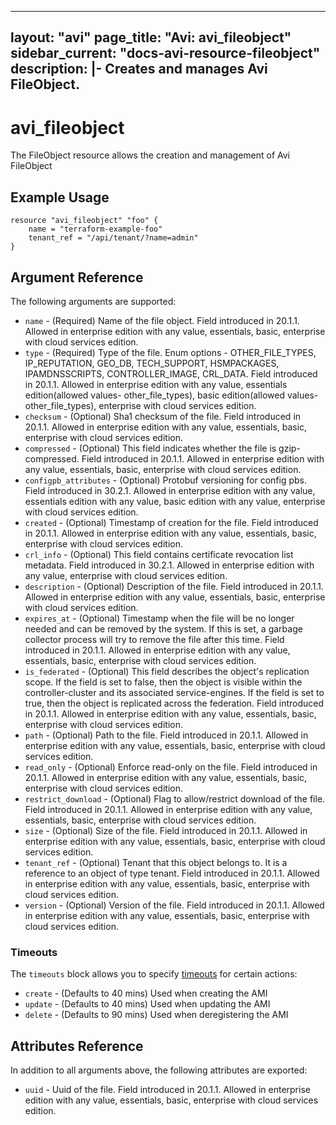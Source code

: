 <!--
    Copyright 2021 VMware, Inc.
    SPDX-License-Identifier: Mozilla Public License 2.0
-->
---
layout: "avi"
page_title: "Avi: avi_fileobject"
sidebar_current: "docs-avi-resource-fileobject"
description: |-
  Creates and manages Avi FileObject.
---

# avi_fileobject

The FileObject resource allows the creation and management of Avi FileObject

## Example Usage

```hcl
resource "avi_fileobject" "foo" {
    name = "terraform-example-foo"
    tenant_ref = "/api/tenant/?name=admin"
}
```

## Argument Reference

The following arguments are supported:

* `name` - (Required) Name of the file object. Field introduced in 20.1.1. Allowed in enterprise edition with any value, essentials, basic, enterprise with cloud services edition.
* `type` - (Required) Type of the file. Enum options - OTHER_FILE_TYPES, IP_REPUTATION, GEO_DB, TECH_SUPPORT, HSMPACKAGES, IPAMDNSSCRIPTS, CONTROLLER_IMAGE, CRL_DATA. Field introduced in 20.1.1. Allowed in enterprise edition with any value, essentials edition(allowed values- other_file_types), basic edition(allowed values- other_file_types), enterprise with cloud services edition.
* `checksum` - (Optional) Sha1 checksum of the file. Field introduced in 20.1.1. Allowed in enterprise edition with any value, essentials, basic, enterprise with cloud services edition.
* `compressed` - (Optional) This field indicates whether the file is gzip-compressed. Field introduced in 20.1.1. Allowed in enterprise edition with any value, essentials, basic, enterprise with cloud services edition.
* `configpb_attributes` - (Optional) Protobuf versioning for config pbs. Field introduced in 30.2.1. Allowed in enterprise edition with any value, essentials edition with any value, basic edition with any value, enterprise with cloud services edition.
* `created` - (Optional) Timestamp of creation for the file. Field introduced in 20.1.1. Allowed in enterprise edition with any value, essentials, basic, enterprise with cloud services edition.
* `crl_info` - (Optional) This field contains certificate revocation list metadata. Field introduced in 30.2.1. Allowed in enterprise edition with any value, enterprise with cloud services edition.
* `description` - (Optional) Description of the file. Field introduced in 20.1.1. Allowed in enterprise edition with any value, essentials, basic, enterprise with cloud services edition.
* `expires_at` - (Optional) Timestamp when the file will be no longer needed and can be removed by the system. If this is set, a garbage collector process will try to remove the file after this time. Field introduced in 20.1.1. Allowed in enterprise edition with any value, essentials, basic, enterprise with cloud services edition.
* `is_federated` - (Optional) This field describes the object's replication scope. If the field is set to false, then the object is visible within the controller-cluster and its associated service-engines. If the field is set to true, then the object is replicated across the federation. Field introduced in 20.1.1. Allowed in enterprise edition with any value, essentials, basic, enterprise with cloud services edition.
* `path` - (Optional) Path to the file. Field introduced in 20.1.1. Allowed in enterprise edition with any value, essentials, basic, enterprise with cloud services edition.
* `read_only` - (Optional) Enforce read-only on the file. Field introduced in 20.1.1. Allowed in enterprise edition with any value, essentials, basic, enterprise with cloud services edition.
* `restrict_download` - (Optional) Flag to allow/restrict download of the file. Field introduced in 20.1.1. Allowed in enterprise edition with any value, essentials, basic, enterprise with cloud services edition.
* `size` - (Optional) Size of the file. Field introduced in 20.1.1. Allowed in enterprise edition with any value, essentials, basic, enterprise with cloud services edition.
* `tenant_ref` - (Optional) Tenant that this object belongs to. It is a reference to an object of type tenant. Field introduced in 20.1.1. Allowed in enterprise edition with any value, essentials, basic, enterprise with cloud services edition.
* `version` - (Optional) Version of the file. Field introduced in 20.1.1. Allowed in enterprise edition with any value, essentials, basic, enterprise with cloud services edition.


### Timeouts

The `timeouts` block allows you to specify [timeouts](https://www.terraform.io/docs/configuration/resources.html#timeouts) for certain actions:

* `create` - (Defaults to 40 mins) Used when creating the AMI
* `update` - (Defaults to 40 mins) Used when updating the AMI
* `delete` - (Defaults to 90 mins) Used when deregistering the AMI

## Attributes Reference

In addition to all arguments above, the following attributes are exported:

* `uuid` -  Uuid of the file. Field introduced in 20.1.1. Allowed in enterprise edition with any value, essentials, basic, enterprise with cloud services edition.

